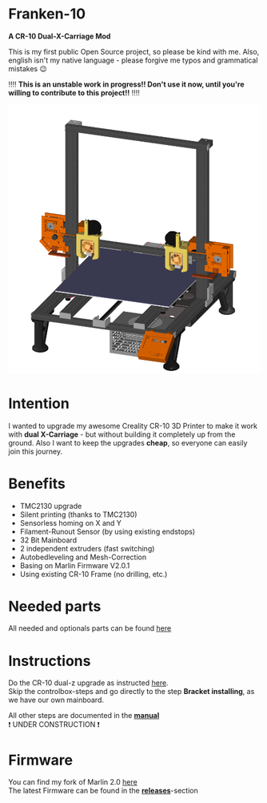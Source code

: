 # Franken-10
**A CR-10 Dual-X-Carriage Mod**

This is my first public Open Source project, so please be kind with me. Also, english isn't my native language - please forgive me typos and grammatical mistakes :wink:

:bangbang::bangbang:
**This is an unstable work in progress!! Don't use it now, until you're willing to contribute to this project!!**
:bangbang::bangbang:

![Franken-10](https://raw.githubusercontent.com/sensenmann/Franken-10/develop/Docs/Images/all1.png)


# Intention
I wanted to upgrade my awesome Creality CR-10 3D Printer to make it work with **dual X-Carriage** - but without building it completely up from the ground.
Also I want to keep the upgrades **cheap**, so everyone can easily join this journey.

# Benefits
- TMC2130 upgrade
- Silent printing (thanks to TMC2130)
- Sensorless homing on X and Y
- Filament-Runout Sensor (by using existing endstops)
- 32 Bit Mainboard
- 2 independent extruders (fast switching)
- Autobedleveling and Mesh-Correction
- Basing on Marlin Firmware V2.0.1
- Using existing CR-10 Frame (no drilling, etc.)



# Needed parts
All needed and optionals parts can be found [here](Parts.md)


# Instructions
Do the CR-10 dual-z upgrade as instructed [here](https://www.sainsmart.com/blogs/news/how-to-install-dual-z-axis-to-upgrade-your-creality-cr-10-3d-printer).  
Skip the controlbox-steps and go directly to the step **Bracket installing**, as we have our own mainboard.

All other steps are documented in the **[manual](Docs)**  
:heavy_exclamation_mark: UNDER CONSTRUCTION :heavy_exclamation_mark:

# Firmware
You can find my fork of Marlin 2.0 [here](https://github.com/sensenmann/Franken-10-Marlin)   
The latest Firmware can be found in the **<a href="releases">releases</a>**-section
